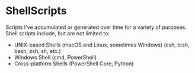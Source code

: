 # ShellScripts
Scripts I've accumulated or generated over time for a variety of purposes. Shell scripts include, but are not limited to:
- UNIX-based Shells (macOS and Linux, sometimes Windows) (csh, tcsh, bash, zsh, sh, etc.)
- Windows Shell (cmd, PowerShell)
- Cross-platform Shells (PowerShell Core, Python)